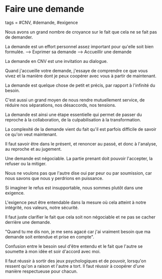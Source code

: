 # Faire une demande
tags = #CNV, #demande, #exigence

Nous avons un grand nombre de croyance sur le fait que cela ne se fait pas de demander.

La demande est un effort personnel assez important pour qu'elle soit bien formulée. –> Exprimer sa demande –> Accueillir une demande

La demande en CNV est une invitation au dialogue.

Quand j'accueille votre demande, j'essaye de comprendre ce que vous vivez et la manière dont je peux coopérer avec vous à partir de maintenant.

La demande est quelque chose de petit et précis, par rapport à l'infinité du besoin.

C'est aussi un grand moyen de nous rendre mutuellement service, de réduire nos séparations, nos désaccords, nos tensions.

La demande est ainsi une étape essentielle qui permet de passer du reproche à la collaboration, de la culpabilisation à la transformation.

La complexité de la demande vient du fait qu'il est parfois difficile de savoir ce qu'on veut maintenant.

Il faut savoir être dans le présent, et renoncer au passé, et donc à l'analyse, au reproche et au jugement.

Une demande est négociable. La partie prenant doit pouvoir l'accepter, la refuser ou la mitiger.

Nous ne voulons pas que l'autre dise oui par peur ou par soumission, car nous savons que nous y perdrions en puissance.

Si imaginer le refus est insupportable, nous sommes plutôt dans une exigence.

L'exigence peut être entendable dans la mesure où cela atteint à notre intégrité, nos valeurs, notre sécurité.

Il faut juste clarifier le fait que cela soit non négociable et ne pas se cacher derrière une demande.

"Quand tu me dis non, je me sens agacé car j'ai vraiment besoin que ma demande soit entendue et prise en compte".

Confusion entre le besoin seul d'être entendu et le fait que l'autre se soumette à mon idée et soir d'accord avec moi.

Il faut réussir à sortir des jeux psychologiques et de pouvoir, lorsqu'on ressent qu'on a raison et l'autre a tort. Il faut réussir à coopérer d'une manière respectueuse pour chacun.

